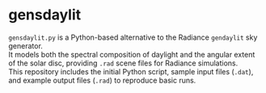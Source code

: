 # gensdaylit

`gensdaylit.py` is a Python-based alternative to the Radiance `gendaylit` sky generator.  
It models both the spectral composition of daylight and the angular extent of the solar disc, 
providing `.rad` scene files for Radiance simulations.  
This repository includes the initial Python script, sample input files (`.dat`), 
and example output files (`.rad`) to reproduce basic runs.
